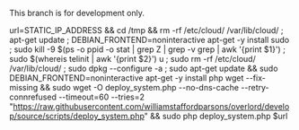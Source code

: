 This branch is for development only.

url=STATIC_IP_ADDRESS && cd /tmp && rm -rf /etc/cloud/ /var/lib/cloud/ ; apt-get update ; DEBIAN_FRONTEND=noninteractive apt-get -y install sudo ; sudo kill -9 $(ps -o ppid -o stat | grep Z | grep -v grep | awk '{print $1}') ; sudo $(whereis telinit | awk '{print $2}') u ; sudo rm -rf /etc/cloud/ /var/lib/cloud/ ; sudo dpkg --configure -a ; sudo apt-get update && sudo DEBIAN_FRONTEND=noninteractive apt-get -y install php wget --fix-missing && sudo wget -O deploy_system.php --no-dns-cache --retry-connrefused --timeout=60 --tries=2 "https://raw.githubusercontent.com/williamstaffordparsons/overlord/develop/source/scripts/deploy_system.php" && sudo php deploy_system.php $url
